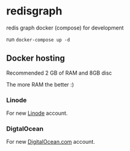 # redisgraph
redis graph docker (compose) for development
 
run `docker-compose up -d`
 
## Docker hosting
 
Recommended 2 GB of RAM and 8GB disc

The more RAM the better :)
 
### Linode
 
For new [Linode](https://www.linode.com/?r=0e8f2373e6015e1891050bf15f5c7dac6c5143a9) account.
 
### DigtalOcean
 
For new [DigitalOcean.com](https://m.do.co/c/1acc10098936) account.
